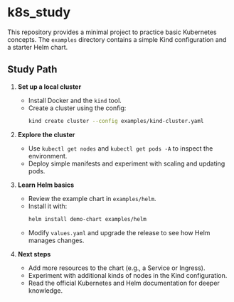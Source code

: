 # k8s_study

This repository provides a minimal project to practice basic Kubernetes concepts.
The `examples` directory contains a simple Kind configuration and a starter Helm chart.

## Study Path

1. **Set up a local cluster**
   - Install Docker and the `kind` tool.
   - Create a cluster using the config:
     ```bash
     kind create cluster --config examples/kind-cluster.yaml
     ```

2. **Explore the cluster**
   - Use `kubectl get nodes` and `kubectl get pods -A` to inspect the environment.
   - Deploy simple manifests and experiment with scaling and updating pods.

3. **Learn Helm basics**
   - Review the example chart in `examples/helm`.
   - Install it with:
     ```bash
     helm install demo-chart examples/helm
     ```
   - Modify `values.yaml` and upgrade the release to see how Helm manages changes.

4. **Next steps**
   - Add more resources to the chart (e.g., a Service or Ingress).
   - Experiment with additional kinds of nodes in the Kind configuration.
   - Read the official Kubernetes and Helm documentation for deeper knowledge.

